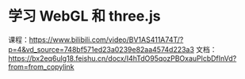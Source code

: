 # 学习 WebGL 和 three.js

课程：https://www.bilibili.com/video/BV1AS411A74T/?p=4&vd_source=748bf571ed23a0239e82aa4574d223a3
文档：https://bx2eq6ulg18.feishu.cn/docx/I4hTdO95qozPBOxauPlcbDfInVd?from=from_copylink
